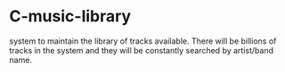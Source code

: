 # C-music-library
system to maintain the library of tracks available. There will be billions of tracks in the system and they will be constantly searched by artist/band name.
